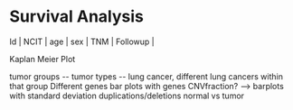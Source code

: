 # Survival Analysis

Id | NCIT | age | sex | TNM | Followup |

Kaplan Meier Plot

tumor groups -- tumor types --
lung cancer, different lung cancers within that group
Different genes bar plots with genes
CNVfraction? --> barplots with standard deviation
duplications/deletions normal vs tumor


